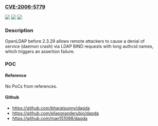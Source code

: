 ### [CVE-2006-5779](https://cve.mitre.org/cgi-bin/cvename.cgi?name=CVE-2006-5779)
![](https://img.shields.io/static/v1?label=Product&message=n%2Fa&color=blue)
![](https://img.shields.io/static/v1?label=Version&message=n%2Fa&color=blue)
![](https://img.shields.io/static/v1?label=Vulnerability&message=n%2Fa&color=brighgreen)

### Description

OpenLDAP before 2.3.29 allows remote attackers to cause a denial of service (daemon crash) via LDAP BIND requests with long authcid names, which triggers an assertion failure.

### POC

#### Reference
No PoCs from references.

#### Github
- https://github.com/bharatsunny/dagda
- https://github.com/eliasgranderubio/dagda
- https://github.com/man151098/dagda

